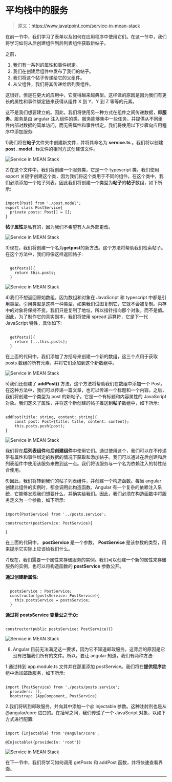 # 平均栈中的服务

> 原文：<https://www.javatpoint.com/service-in-mean-stack>

在前一节中，我们学习了表单以及如何在应用程序中使用它们。在这一节中，我们将学习如何从后创建组件到后列表组件获取新帖子。

之前，

1.  我们有一系列的属性和事件绑定。
2.  我们在创建后组件中发布了我们的帖子。
3.  我们将这个帖子传递给它的父组件。
4.  从父组件，我们将其传递给后列表组件。

这很好。但是在更大的应用中，它变得越来越典型。这样做的原因是因为我们有更长的属性和事件绑定链来获得从组件 X 到 Y、Y 到 Z 等等的元素。

这不是我们想要建立的。因此，我们将使用另一种方式在组件之间传递数据，即**服务**。服务是由 angular 注入组件的类。服务能够集中一些任务，并提供从不同组件内部对数据的简单访问，而无需属性和事件绑定。我们将使用以下步骤向应用程序中添加服务:

1)我们将在**帖子**文件夹中创建新文件，并将其命名为 **service.ts** 。我们将以创建**post . model . ts**文件的相同方式创建该文件。

![Service in MEAN Stack](img/f3744d971003cc86a2d0c8410b7ad42a.png)

2)在这个文件中，我们将创建一个服务类，它是一个 typescript 类。我们使用 export 关键字创建这个类，因为我们将这个类用于不同的组件。在这个类中，我们必须添加一个帖子列表，因此我们将创建一个类型为**帖子**的**帖子**数组，如下所示:

```

import{Post} from './post.model';
export class PostService{
  private posts: Post[] = [];
}

```

**帖子属性**是私有的，因为我们不希望有人从外部更改。

![Service in MEAN Stack](img/ec42a07ac41d9cb07364185d6a2c032d.png)

3)现在，我们将创建一个名为**getpost**的新方法。这个方法将帮助我们检索帖子。在这个方法中，我们将像这样返回帖子:

```

  getPosts(){
    return this.posts;
  }

```

![Service in MEAN Stack](img/c011cfcc03f9ae784ac372001f31d3c2.png)

4)我们不想返回原始数组，因为数组和对象在 JavaScript 和 typescript 中都是引用类型。引用类型是这样一种类型，如果我们试图复制它，它就不会被复制。内存中的对象将保持不变。我们只是复制了地址，所以指针指向那个对象，而不是值。因此，为了制作它的真实副本，我们将使用 spread 运算符，它是下一代 JavaScript 特性，具体如下:

```

  getPosts(){
    return [...this.posts];
  }

```

在上面的代码中，我们添加了方括号来创建一个新的数组，这三个点用于获取 posts 数组的所有元素，并将它们添加到这个新数组中。

![Service in MEAN Stack](img/5dfd8115010826bda31c46f7de25d85a.png)

5)我们还创建了 **addPost()** 方法，这个方法将帮助我们在数组中添加一个 Post。在这种方法中，我们可以传递一篇文章，也可以传递一个标题和一个内容。之后，我们将创建一个类型为 post 的新帖子。它是一个有标题和内容属性的 JavaScript 对象。我们定义了属性，并将这个新创建的帖子推送到**帖子**数组中，如下所示:

```

addPost(title: string, content: string){
    const post: Post={title: title, content: content};
    this.posts.push(post);
}

```

![Service in MEAN Stack](img/9c72945b776e217045d90b6979274efd.png)

我们将在**后列表组件**和**后创建组件**中使用它们。通过使用这个，我们可以在不传递带有属性和事件绑定的数据的情况下获取和添加帖子。我们可以通过在后创建和后列表组件中使用该服务来做到这一点。我们将该服务与一个名为依赖注入的特性结合使用。

6)因此，我们将转到我们的帖子列表组件，并创建一个构造函数。每当 angular 创建此组件的实例时，都会调用此构造函数。Angular 有一个复杂的依赖注入系统，它能够发现我们想要什么，并确实给我们。因此，我们必须在构造函数中将服务定义为一个参数，如下所示:

```

import{PostService} from '../posts.service';

constructor(postService: PostService){

}

```

在上面的代码中， **postService** 是一个参数， **PostService** 是该参数的类型，用来提示它实际上应该给我们什么。

7)现在，我们需要一个属性来存储服务的实例。我们可以创建一个新的属性来存储服务的实例，也可以将构造函数的 **postService** 参数公开。

**通过创建新属性:**

```

  postsService : PostService;
  constructor(postsService: PostService){
    this.postsService = postsService;
  }

```

**通过将 postsService 变量公之于众:**

```

constructor(public postsService: PostService){}

```

![Service in MEAN Stack](img/e57f371083712bef5c263081e51f8bf9.png)

8) Angular 目前无法满足这一要求，因为它不知道邮政服务。这背后的原因是它没有扫描我们所有的文件。所以，要让 angular 知道，我们有两种方法:

1.通过转到 app.module.ts 文件并在那里添加 postService。我们将在**提供程序**数组中添加邮政服务，如下所示:

```

import {PostService} from './posts/posts.service';
  providers: [],
  bootstrap: [AppComponent, PostService]

```

2.我们将转到邮政服务，并向其中添加一个@ injectable 参数。这种注射剂也是从@angular/core 进口的。在括号之间，我们传递了一个 JavaScript 对象，以如下方式进行配置:

```

import {Injectable} from '@angular/core';

@Injectable({providedIn: 'root'})

```

![Service in MEAN Stack](img/28cb811676eeec255ccf6df0c888d79e.png)

在下一节中，我们将学习如何调用 getPosts 和 addPost 函数，并将快速查看界面。

* * *